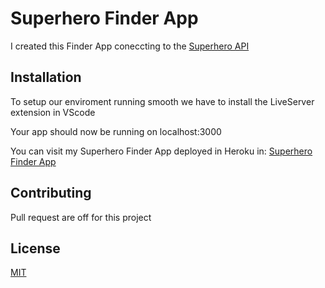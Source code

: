 # Superhero Finder App
I created this Finder App coneccting to the [Superhero API](https://superheroapi.com/)

## Installation
To setup our enviroment running smooth we have to install the LiveServer extension in VScode

Your app should now be running on localhost:3000

You can visit my Superhero Finder App deployed in Heroku in:
[Superhero Finder App]()

## Contributing
Pull request are off for this project

## License
[MIT](https://choosealicense.com/licenses/mit/)
